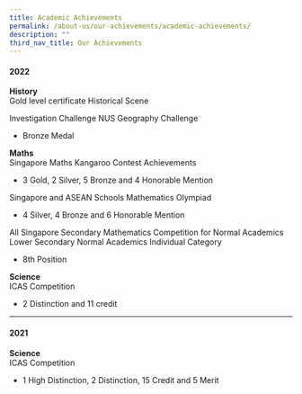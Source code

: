 ```yaml
---
title: Academic Achievements
permalink: /about-us/our-achievements/academic-achievements/
description: ""
third_nav_title: Our Achievements
---
```

#### 2022


**History**<br>
Gold level certificate Historical Scene 

Investigation Challenge
NUS Geography Challenge
* Bronze Medal

**Maths**<br>
Singapore Maths Kangaroo Contest Achievements
* 3 Gold, 2 Silver, 5 Bronze and 4 Honorable Mention

Singapore and ASEAN Schools Mathematics Olympiad
* 4 Silver, 4 Bronze and 6 Honorable Mention

All Singapore Secondary Mathematics Competition for Normal Academics
Lower Secondary Normal Academics Individual Category
* 8th Position

**Science**<br> 
ICAS Competition
* 2 Distinction and 11 credit 



<hr>

#### 2021

**Science**<br> 
ICAS Competition
* 1 High Distinction, 2 Distinction, 15 Credit and 5 Merit 